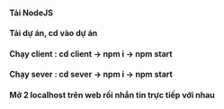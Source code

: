 #### Tải NodeJS

#### Tải dự án, cd vào dự án

#### Chạy client : cd client -> npm i -> npm start

#### Chạy sever : cd sever -> npm i -> npm start

#### Mở 2 localhost trên web rồi nhắn tin trực tiếp với nhau
